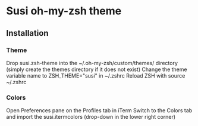# Susi oh-my-zsh theme 

## Installation

### Theme

Drop susi.zsh-theme into the ~/.oh-my-zsh/custom/themes/ directory (simply create the themes directory if it does not exist)
Change the theme variable name to ZSH_THEME="susi" in ~/.zshrc
Reload ZSH with source ~/.zshrc

### Colors

Open Preferences pane on the Profiles tab in iTerm
Switch to the Colors tab and import the susi.itermcolors (drop-down in the lower right corner)